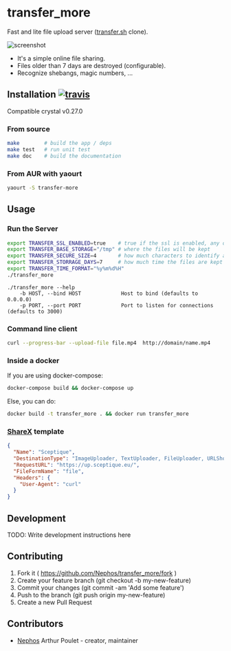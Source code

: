 # transfer_more

Fast and lite file upload server ([transfer.sh](https://transfer.sh/) clone).

![screenshot](https://screenshots.firefoxusercontent.com/images/191ebbd9-a5ea-4fe9-ab8c-d896f59ea08c.png)

- It's a simple online file sharing.
- Files older than 7 days are destroyed (configurable).
- Recognize shebangs, magic numbers, ...

## Installation [![travis](https://travis-ci.org/Nephos/transfer_more.svg)](https://travis-ci.org/Nephos/transfer_more)

Compatible crystal v0.27.0

### From source

```sh
make        # build the app / deps
make test   # run unit test
make doc    # build the documentation
```

### From AUR with yaourt

```sh
yaourt -S transfer-more
```

## Usage

### Run the Server

```sh
export TRANSFER_SSL_ENABLED=true    # true if the ssl is enabled, any other string is false
export TRANSFER_BASE_STORAGE="/tmp" # where the files will be kept
export TRANSFER_SECURE_SIZE=4       # how much characters to identify a file
export TRANSFER_STORRAGE_DAYS=7     # how much time the files are kept
export TRANSFER_TIME_FORMAT="%y%m%d%H"
./transfer_more
```

```text
./transfer_more --help
    -b HOST, --bind HOST             Host to bind (defaults to 0.0.0.0)
    -p PORT, --port PORT             Port to listen for connections (defaults to 3000)
```

### Command line client

```sh
curl --progress-bar --upload-file file.mp4  http://domain/name.mp4
```

### Inside a docker

If you are using docker-compose:

```sh
docker-compose build && docker-compose up
```

Else, you can do:

```sh
docker build -t transfer_more . && docker run transfer_more
```

### [ShareX](https://github.com/ShareX) template

```json
{
  "Name": "Sceptique",
  "DestinationType": "ImageUploader, TextUploader, FileUploader, URLShortener",
  "RequestURL": "https://up.sceptique.eu/",
  "FileFormName": "file",
  "Headers": {
    "User-Agent": "curl"
  }
}
```

## Development

TODO: Write development instructions here

## Contributing

1. Fork it ( <https://github.com/Nephos/transfer_more/fork> )
2. Create your feature branch (git checkout -b my-new-feature)
3. Commit your changes (git commit -am 'Add some feature')
4. Push to the branch (git push origin my-new-feature)
5. Create a new Pull Request

## Contributors

- [Nephos](https://github.com/Nephos) Arthur Poulet - creator, maintainer
